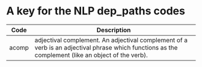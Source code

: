 # A key for the NLP dep_paths codes

Code | Description
-------|--------
acomp | adjectival complement. An adjectival complement of a verb is an adjectival phrase which functions as the complement (like an object of the verb).
